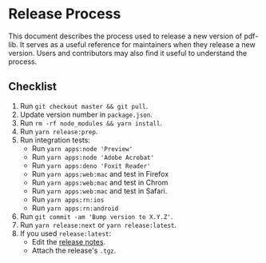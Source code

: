 # Release Process

This document describes the process used to release a new version of pdf-lib. It serves as a useful reference for maintainers when they release a new version. Users and contributors may also find it useful to understand the process.

## Checklist

1. Run `git checkout master && git pull`.
2. Update version number in `package.json`.
3. Run `rm -rf node_modules && yarn install`.
4. Run `yarn release:prep`.
5. Run integration tests:
   - Run `yarn apps:node 'Preview'`
   - Run `yarn apps:node 'Adobe Acrobat'`
   - Run `yarn apps:deno 'Foxit Reader'`
   - Run `yarn apps:web:mac` and test in Firefox
   - Run `yarn apps:web:mac` and test in Chrom
   - Run `yarn apps:web:mac` and test in Safari.
   - Run `yarn apps:rn:ios`
   - Run `yarn apps:rn:android`
6. Run `git commit -am 'Bump version to X.Y.Z'`.
7. Run `yarn release:next` or `yarn release:latest`.
8. If you used `release:latest`:
   - Edit the [release notes](https://github.com/Hopding/pdf-lib/releases).
   - Attach the release's `.tgz`.
